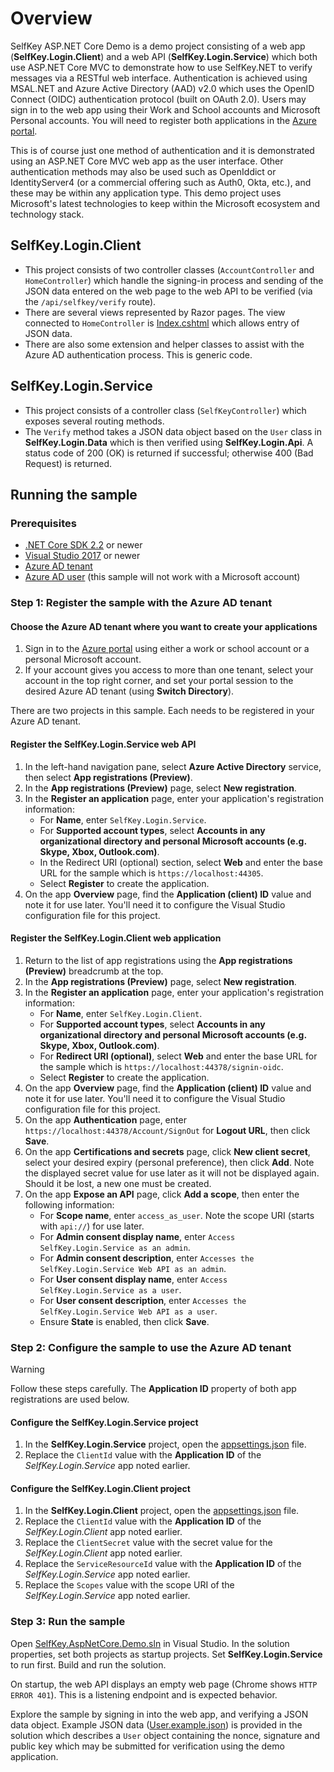 # Overview

SelfKey ASP.NET Core Demo is a demo project consisting of a web app (**SelfKey.Login.Client**) and a web API (**SelfKey.Login.Service**) which both use ASP.NET Core MVC to demonstrate how to use SelfKey.NET to verify messages via a RESTful web interface.  Authentication is achieved using MSAL.NET and Azure Active Directory (AAD) v2.0 which uses the OpenID Connect (OIDC) authentication protocol (built on OAuth 2.0).  Users may sign in to the web app using their Work and School accounts and Microsoft Personal accounts.  You will need to register both applications in the [Azure portal](https://portal.azure.com).

This is of course just one method of authentication and it is demonstrated using an ASP.NET Core MVC web app as the user interface.  Other authentication methods may also be used such as OpenIddict or IdentityServer4 (or a commercial offering such as Auth0, Okta, etc.), and these may be within any application type.  This demo project uses Microsoft's latest technologies to keep within the Microsoft ecosystem and technology stack.

## SelfKey.Login.Client

 * This project consists of two controller classes (`AccountController` and `HomeController`) which handle the signing-in process and sending of the JSON data entered on the web page to the web API to be verified (via the `/api/selfkey/verify` route).
 * There are several views represented by Razor pages.  The view connected to `HomeController` is [Index.cshtml](SelfKey.Login.Client/Views/Home/Index.cshtml) which allows entry of JSON data.
 * There are also some extension and helper classes to assist with the Azure AD authentication process.  This is generic code.

## SelfKey.Login.Service

 * This project consists of a controller class (`SelfKeyController`) which exposes several routing methods.
 * The `Verify` method takes a JSON data object based on the `User` class in **SelfKey.Login.Data** which is then verified using **SelfKey.Login.Api**.  A status code of 200 (OK) is returned if successful; otherwise 400 (Bad Request) is returned.

## Running the sample

### Prerequisites

- [.NET Core SDK 2.2](https://dotnet.microsoft.com/download) or newer
- [Visual Studio 2017](https://aka.ms/vsdownload) or newer
- [Azure AD tenant](https://docs.microsoft.com/en-gb/azure/active-directory/fundamentals/active-directory-access-create-new-tenant)
- [Azure AD user](https://docs.microsoft.com/en-gb/azure/active-directory/fundamentals/add-users-azure-active-directory) (this sample will not work with a Microsoft account)

### Step 1: Register the sample with the Azure AD tenant

#### Choose the Azure AD tenant where you want to create your applications

1. Sign in to the [Azure portal](https://portal.azure.com) using either a work or school account or a personal Microsoft account.
1. If your account gives you access to more than one tenant, select your account in the top right corner, and set your portal session to the desired Azure AD tenant (using **Switch Directory**).

There are two projects in this sample.  Each needs to be registered in your Azure AD tenant.

#### Register the **SelfKey.Login.Service** web API

1. In the left-hand navigation pane, select **Azure Active Directory** service, then select **App registrations (Preview)**.
1. In the **App registrations (Preview)** page, select **New registration**.
1. In the **Register an application** page, enter your application's registration information:
   - For **Name**, enter `SelfKey.Login.Service`.
   - For **Supported account types**, select **Accounts in any organizational directory and personal Microsoft accounts (e.g. Skype, Xbox, Outlook.com)**.
   - In the Redirect URI (optional) section, select **Web** and enter the base URL for the sample which is `https://localhost:44305`.
   - Select **Register** to create the application.
1. On the app **Overview** page, find the **Application (client) ID** value and note it for use later.  You'll need it to configure the Visual Studio configuration file for this project.

#### Register the **SelfKey.Login.Client** web application

1. Return to the list of app registrations using the **App registrations (Preview)** breadcrumb at the top.
1. In the **App registrations (Preview)** page, select **New registration**.
1. In the **Register an application** page, enter your application's registration information:
   - For **Name**, enter `SelfKey.Login.Client`.
   - For **Supported account types**, select **Accounts in any organizational directory and personal Microsoft accounts (e.g. Skype, Xbox, Outlook.com)**.
   - For **Redirect URI (optional)**, select **Web** and enter the base URL for the sample which is `https://localhost:44378/signin-oidc`.
   - Select **Register** to create the application.
1. On the app **Overview** page, find the **Application (client) ID** value and note it for use later.  You'll need it to configure the Visual Studio configuration file for this project.
1. On the app **Authentication** page, enter `https://localhost:44378/Account/SignOut` for **Logout URL**, then click **Save**.
1. On the app **Certifications and secrets** page, click **New client secret**, select your desired expiry (personal preference), then click **Add**.  Note the displayed secret value for use later as it will not be displayed again.  Should it be lost, a new one must be created.
1. On the app **Expose an API** page, click **Add a scope**, then enter the following information:
   - For **Scope name**, enter `access_as_user`.  Note the scope URI (starts with `api://`) for use later.
   - For **Admin consent display name**, enter `Access SelfKey.Login.Service as an admin`.
   - For **Admin consent description**, enter `Accesses the SelfKey.Login.Service Web API as an admin`.
   - For **User consent display name**, enter `Access SelfKey.Login.Service as a user`.
   - For **User consent description**, enter `Accesses the SelfKey.Login.Service Web API as a user`.
   - Ensure **State** is enabled, then click **Save**.

### Step 2: Configure the sample to use the Azure AD tenant

> [!WARNING]
> Follow these steps carefully. The **Application ID** property of both app registrations are used below.

#### Configure the **SelfKey.Login.Service** project

1. In the **SelfKey.Login.Service** project, open the [appsettings.json](SelfKey.Login.Service/appsettings.json) file.
1. Replace the `ClientId` value with the **Application ID** of the *SelfKey.Login.Service* app noted earlier.

#### Configure the **SelfKey.Login.Client** project

1. In the **SelfKey.Login.Client** project, open the [appsettings.json](SelfKey.Login.Client/appsettings.json) file.
1. Replace the `ClientId` value with the **Application ID** of the *SelfKey.Login.Client* app noted earlier.
1. Replace the `ClientSecret` value with the secret value for the *SelfKey.Login.Client* app noted earlier.
1. Replace the `ServiceResourceId` value with the **Application ID** of the *SelfKey.Login.Service* app noted earlier.
1. Replace the `Scopes` value with the scope URI of the *SelfKey.Login.Service* app noted earlier.

### Step 3: Run the sample

Open [SelfKey.AspNetCore.Demo.sln](SelfKey.AspNetCore.Demo.sln) in Visual Studio.  In the solution properties, set both projects as startup projects.  Set **SelfKey.Login.Service** to run first.  Build and run the solution.

On startup, the web API displays an empty web page (Chrome shows `HTTP ERROR 401`).  This is a listening endpoint and is expected behavior.

Explore the sample by signing in into the web app, and verifying a JSON data object.  Example JSON data ([User.example.json](User.example.json)) is provided in the solution which describes a `User` object containing the nonce, signature and public key which may be submitted for verification using the demo application.
